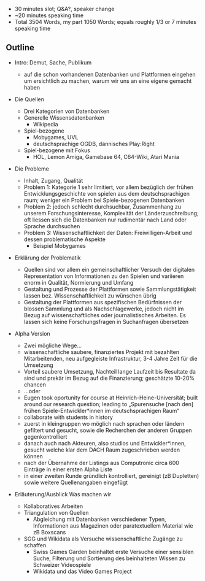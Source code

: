 - 30 minutes slot; Q&A?, speaker change
- ~20 minutes speaking time
- Total 3504 Words, my part 1050 Words; equals roughly 1/3 or 7 minutes speaking time

## Outline
- Intro: Demut, Sache, Publikum
	- auf die schon vorhandenen Datenbanken und Plattformen eingehen um ersichtlich zu machen, warum wir uns an eine eigene gemacht haben
- Die Quellen
	- Drei Kategorien von Datenbanken
	- Generelle Wissensdatenbanken
		- Wikipedia
	- Spiel-bezogene
		- Mobygames, UVL
		- deutschsprachige OGDB, dännisches Play:Right
	- Spiel-bezogene mit Fokus
		- HOL, Lemon Amiga, Gamebase 64, C64-Wiki, Atari Mania
- Die Probleme
	- Inhalt, Zugang, Qualität
	- Problem 1: Kategorie 1 sehr limitiert, vor allem bezüglich der frühen Entwicklungsgeschichte von spielen aus dem deutschsprachigen raum; weniger ein Problem bei Spiele-bezogenen Datenbanken
	- Problem 2: jedoch schlecht durchsuchbar, Zusammenhang zu unserem Forschungsinteresse, Komplexität der Länderzuschreibung; oft liessen sich die Datenbanken nur rudimentär nach Land oder Sprache durchsuchen
	- Problem 3: Wissenschaftlichkeit der Daten: Freiwilligen-Arbeit und dessen problematische Aspekte
		- Beispiel Mobygames
- Erklärung der Problematik
	- Quellen sind vor allem ein gemeinschaftlicher Versuch der digitalen Representation von Informationen zu den Spielen und variieren enorm in Qualität, Normierung und Umfang
	- Gestaltung und Prozesse der Plattformen sowie Sammlungstätigkeit lassen bez. Wissenschaftlichkeit zu wünschen übrig
	- Gestaltung der Plattformen aus spezifischen Bedürfnissen der blossen Sammlung und als Nachschlagewerke, jedoch nicht im Bezug auf wissenschaftliches oder journalistisches Arbeiten. Es lassen sich keine Forschungsfragen in Suchanfragen übersetzen
- Alpha Version
	- Zwei mögliche Wege…
	- wissenschaftliche saubere, finanziertes Projekt mit bezahlten Mitarbeitenden, neu aufgegleiste Infrastruktur, 3-4 Jahre Zeit für die Umsetzung
	- Vorteil saubere Umsetzung, Nachteil lange Laufzeit bis Resultate da sind und prekär im Bezug auf die Finanzierung; geschätzte 10-20% chancen
	- …oder
	- Eugen took oportunity for course at Heinrich-Heine-Universität; built around our research question; leading to „Spurensuche [nach den] frühen Spiele-Entwickler*innen im deutschsprachigen Raum“
	- collaborate with students in history
	- zuerst in kleingruppen wo möglich nach sprachen oder ländern gefiltert und gesucht, sowie die Recherchen der anderen Gruppen gegenkontrolliert
	- danach auch nach Akteuren, also studios und Entwickler*innen, gesucht welche klar dem DACH Raum zugeschrieben werden können
	- nach der Übernahme der Listings aus Computronic circa 600 Einträge in einer ersten Alpha Liste
	- in einer zweiten Runde gründlich kontrolliert, gereinigt (zB Dupletten) sowie weitere Quellenangaben eingefügt


- Erläuterung/Ausblick Was machen wir
	- Kollaboratives Arbeiten
	- Triangulation von Quellen
		- Abgleichung mit Datenbanken verschiedener Typen, Informationen aus Magazinen oder paratextuellem Material wie zB Boxscans
	- SGG und Wikidata als Versuche wissenschaftliche Zugänge zu schaffen 
		- Swiss Games Garden beinhaltet erste Versuche einer sensiblen Suche, Filterung und Sortierung des beinhalteten Wissen zu Schweizer Videospiele
		- Wikidata und das Video Games Project